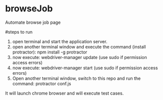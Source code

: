 # browseJob
Automate browse job page

#steps to run
1. open terminal and start the application server.
2. open another terminal window and execute the command (install protractor): npm install -g protractor
3. now execute: webdriver-manager update (use sudo if permission access errors)
4. now execute: webdriver-manager start (use sudo if permission access errors)
5. Open another terminal window, switch to this repo and run the command: protractor conf.js

It will launch chrome browser and will execute test cases.



